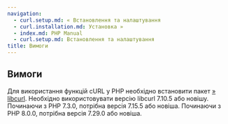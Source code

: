 ```yaml
---
navigation:
  - curl.setup.md: « Встановлення та налаштування
  - curl.installation.md: Установка »
  - index.md: PHP Manual
  - curl.setup.md: Встановлення та налаштування
title: Вимоги
---
```

## Вимоги

Для використання функцій cURL у PHP необхідно встановити пакет [» libcurl](http://curl.haxx.se/). Необхідно використовувати версію libcurl 7.10.5 або новішу. Починаючи з PHP 7.3.0, потрібна версія 7.15.5 або новіша. Починаючи з PHP 8.0.0, потрібна версія 7.29.0 або новіша.

